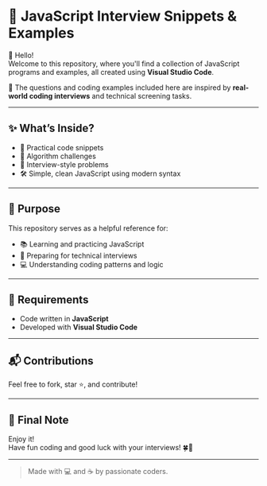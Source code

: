 # 🚀 JavaScript Interview Snippets & Examples

👋 Hello!  
Welcome to this repository, where you'll find a collection of JavaScript programs and examples, all created using **Visual Studio Code**.

💼 The questions and coding examples included here are inspired by **real-world coding interviews** and technical screening tasks.

---

## ✨ What’s Inside?

- 📌 Practical code snippets
- 🔁 Algorithm challenges
- 🎯 Interview-style problems
- 🛠️ Simple, clean JavaScript using modern syntax

---

## 🧠 Purpose

This repository serves as a helpful reference for:

- 📚 Learning and practicing JavaScript  
- 🧪 Preparing for technical interviews  
- 💻 Understanding coding patterns and logic

---

## 📎 Requirements

- Code written in **JavaScript**
- Developed with **Visual Studio Code**

---

## 📬 Contributions

Feel free to fork, star ⭐️, and contribute!

---

## 🙌 Final Note

Enjoy it!  
Have fun coding and good luck with your interviews! 🍀🚀

---

> Made with 💻 and ☕ by passionate coders.
